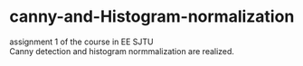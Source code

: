 # canny-and-Histogram-normalization
assignment 1 of the course in EE SJTU  
Canny detection and histogram normmalization are realized.  
